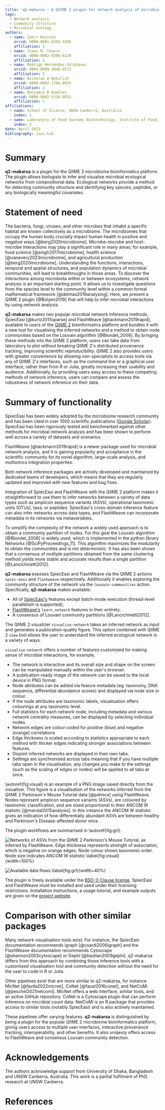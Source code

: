 ```yaml
---
title: 'q2-makarsa : A QIIME 2 plugin for network analysis of microbial data'
tags:
  - Network analysis
  - Community structure
  - Microbial ecology
authors:
  - name: Zakir Hossine
    orcid: 0000-0001-6354-3166
    affiliation: 1
  - name: Isaac N. Towers
    orcid: 0000-0002-4308-6129
    affiliation: 1
  - name: Rodrigo Hernández-Velázquez
    orcid: 0009-0009-3048-8573
    affiliation: 2
  - name: Nicholas A Bokulich
    orcid: 0000-0002-1784-8935
    affiliation: 2
  - name: Benjamin D Kaehler
    orcid: 0000-0002-5318-9551 
    affiliation: 1
affiliations:
  - name: School of Science, UNSW Canberra, Australia
    index: 1
  - name: Laboratory of Food Systems Biotechnology, Institute of Food, Nutrition, and Health, ETH Zürich, Zürich 8092, Switzerland
    index: 2
date: April 2023
bibliography: joss.bib
---
```


# Summary

**q2-makarsa** is a plugin for the QIIME 2 microbiome bioinformatics platform.
The plugin allows biologists to infer and visualise microbial
ecological networks from compositional data. Ecological networks provide a
method for detecting community structure and identifying key species, peptides,
or any biologically meaningful covariates.

# Statement of need

The bacteria, fungi, viruses, and other microbes that inhabit a specific
habitat are known collectively as a microbiome. The microbiomes that occupy the
human body crucially impact human health in positive and negative ways
[@berg2020microbiome]. Microbe-microbe and host-microbe interactions may play a
significant role in many areas; for example, food science
[@singh2017microbiome], health
science [@vanevery2023microbiome], and agricultural production
[@berg2020microbiome]. Understanding the functions, interactions, temporal and
spatial structures, and population dynamics of microbial communities, will lead
to breakthroughs in those areas. To discover the interactions among microbiota
within or between ecosystems, network analysis is an important starting point.
It allows us to investigate questions from the species level to the community
level within a common formal mathematical framework [@delmas2019analysing].
Here, we present a QIIME 2 plugin [@Bolyen2019] that will help to infer
microbial interactions by using network analysis.

**q2-makarsa** makes two popular microbial network inference methods,
SpiecEasi [@kurtz2015sparse] and FlashWeave [@tackmann2019rapid],  
available to users of the [QIIME 2](https://qiime2.org/) bioinformatics 
platform and bundles it with a new tool
for visualising the inferred networks and a method 
to obtain node communities based on the Louvain algorithm [@Blondel_2008].
By bringing these methods into the QIIME 2 platform, users can take data from 
laboratory to plot without breaking QIIME 2's distributed provenance tracking,
improving scientific reproducibility. QIIME 2 also provides users with greater
convenience by allowing non-specialists to access tools via any of QIIME 2's
interfaces, such as the command line or a graphical user interface,
rather than from R or Julia, greatly increasing their usability and audience.
Additionally, by providing users easy access to these competing methods
of network inference, users can compare and assess the robustness of
network inference on their data.

# Summary of functionality

SpiecEasi has been widely adopted by the microbiome research community and
has been cited in over 1000 scientific publications
([Google Scholar](https://scholar.google.com.au/)). SpiecEasi
has been rigorously tested and benchmarked against other methods for microbial
network analysis and has been shown to perform well across a variety of
datasets and scenarios.

FlashWeave [@tackmann2019rapid] is a newer package
used for microbial network analysis, and it is gaining popularity and
acceptance in the scientific community for its novel algorithm, large-scale
analysis, and multiomics integration properties.

Both network inference packages are actively
developed and maintained by dedicated teams of developers, which means that
they are regularly updated and improved with new features and bug fixes.

Integration of SpiecEasi and FlashWeave with the QIIME 2 platform makes it 
straightforward to use them to infer networks between a variety of data types
such as amplicon sequence variants (ASVs), operational taxonomic units (OTUs),
taxa, or peptides. SpiecEasi's cross-domain inference feature
can also infer networks across data types, and FlashWeave can incorporate metadata
in its networks via metavariables.

To simplify the complexity of the network a widely used approach is to obtain
a community partition of nodes. For this goal the Louvain algorithm 
[@Blondel_2008] is widely used, which is implemented in the python library 
Networkx [@SciPyProceedings_11]. This algorithm maximizes the modularity to 
obtain the communities and is not deterministic. It has also been shown that 
a consensus of multiple partitions obtained from the same clustering method 
yields more stable and accurate results than a single partition [@Lancichinetti2012].

**q2-makarsa** exposes SpiecEasi and FlashWeave via the
QIIME 2 actions `spiec-easi` and
`flashweave` respectively. Additionally it enables exploring the community 
structure of the network via the `louvain-communities` action.
Specifically, **q2-makarsa** makes available: 

* All of [SpiecEasi's](https://github.com/zdk123/SpiecEasi) features except
  batch-mode execution (thread-level parallelism is supported);
* [FlashWeave's](https://github.com/meringlab/FlashWeave.jl) `learn_network`
  features in their entirety.
* A consensus of Louvain community partitions [@Lancichinetti2012].

The QIIME 2 visualizer `visualise-network` takes an inferred network as input and
generates a publication-quality figure. This option combined with
QIIME 2 `view` tool allows the user to understand the inferred ecological 
network in a variety of ways.

`visualise-network` offers a number of features customized for making sense
of microbial interactions, for example,

* The network is interactive and its overall size and shape on the screen can
  be manipulated manually within the user's browser.
* A publication-ready image of the network can be saved to the local device in
  PNG format.
* Node attributes can be added via feature metadata (eg. taxonomy, DNA
  sequence, differential abundance scores) and displayed via node size or colour.
* If the node attributes are taxonomic labels, visualisation offers colourings at
  any taxonomic level.
* Full statistics for each network node, including metadata and various
  network centrality measures, can be displayed by selecting individual nodes.
* Network edges are colour coded for positive (blue) and negative (orange)
  correlations
* Edge thickness is scaled according to statistics appropriate to each method
  with thicker edges indicating stronger associations between features.
* Disjoint inferred networks are displayed in their own tabs.
* Settings are synchronised across tabs meaning that if you have multiple tabs
  open in the visualisation, any changes you make to the settings (such as the
  scaling of edges or nodes) will be applied to all tabs at once.

\autoref{fig:visual} is an example of a PNG image saved directly from
the visualiser. This figure is a visualisation of the networks inferred from the 
QIIME 2 Parkinson's Mouse Tutorial data [@pdmice] using FlashWeave. Nodes represent
amplicon sequence variants (ASVs), are coloured by taxonomic classification, and 
are sized proportional to their ANCOM W statistic [@mandal2015analysis].
In this instance the ANCOM W statistic gives an indication of how differentially
abundant ASVs are between healthy and Parkinson's Disease-affected donor mice.

The plugin workflows are summarised in \autoref{fig:grl}.

![Networks of ASVs from the QIIME 2 Parkinson's Mouse Tutorial, as inferred by FlashWeave. Edge thickness represents strength of association, which is negative on orange edges. Node colour shows taxonomic order. Node size indicates ANCOM W statistic.\label{fig:visual}](visualize_net.png){width=100%}

![Available data flows.\label{fig:grl}](Data_flow_diagram.png){width=40%}  


The plugin is freely available under the [BSD-3-Clause license](https://github.com/BenKaehler/q2-makarsa/blob/main/LICENSE).
SpiecEasi and FlashWeave must be installed and used under their licensing restrictions.
Installation instructions, a usage tutorial, and example outputs are given on the [project
website](https://isaactowers.github.io/q2-makarsa/).

# Comparison with other similar packages

Many network visualisation tools exist. For instance, the SpiecEasi documentation recommends
igraph [@csardi2006igraph] and the FlashWeave documentation recommends Cytoscape [@shannon2003cytoscape]
or Gephi [@bastian2009gephi]. q2-makarsa differs from this approach by combining those inference
tools with a customised visualisation tool and community detection without the need for the
user to code in R or Julia.

Other pipelines exist that are more similar to q2-makarsa, for instance MicNet [@favila2022micnet],
CoNet [@faust2016conet], and NetCoMi [@peschel2021netcomi]. MicNet offers a web interface, similar tools,
and an active GitHub repository. CoNet is a Cytoscape plugin that can perform inference on microbial
count data. NetCoMi is an R package that provides access to similar tools (notably SpiecEasi) and is also
actively maintained.

These pipelines offer varying features. **q2-makarsa** is distinguished by being a plugin for the popular
QIIME 2 microbiome bioinformatics platform, giving users access to multiple user interfaces, interactive 
provenance tracking, interoperability, and other benefits. It also uniqeuly offers access to FlashWeave
and consensus Louvain community detection.

# Acknowledgements

The authors acknowledge support from University of Dhaka, Bangladesh and UNSW
Canberra, Australia. This work is a partial fulfilment of PhD research at
UNSW Canberra.

# References

